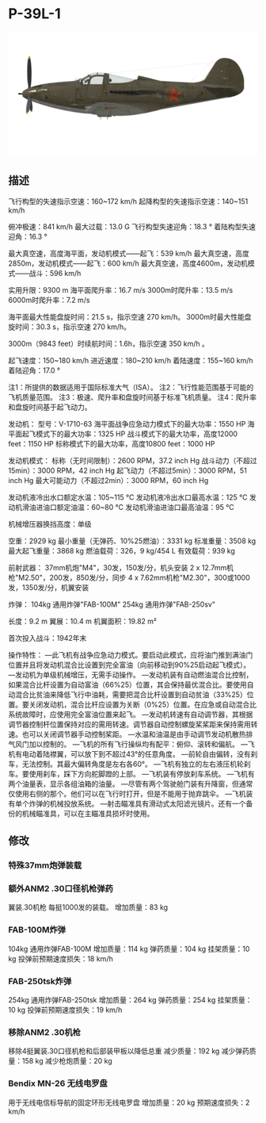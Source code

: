 # P-39L-1

![p39l1](../images/p39l1.png)

## 描述

飞行构型的失速指示空速：160~172 km/h
起降构型的失速指示空速：140~151 km/h

俯冲极速：841 km/h
最大过载：13.0 G
飞行构型失速迎角：18.3 °
着陆构型失速迎角：16.3 °

最大真空速，高度海平面，发动机模式——起飞：539 km/h
最大真空速，高度2850m，发动机模式——起飞：600 km/h
最大真空速，高度4600m，发动机模式——战斗：596 km/h

实用升限：9300 m
海平面爬升率：16.7 m/s
3000m时爬升率：13.5 m/s
6000m时爬升率：7.2 m/s

海平面最大性能盘旋时间：21.5 s，指示空速 270 km/h。
3000m时最大性能盘旋时间：30.3 s，指示空速 270 km/h。

3000m（9843 feet）时续航时间：1.6h，指示空速 350 km/h 。

起飞速度：150~180 km/h
进近速度：180~210 km/h
着陆速度：155~160 km/h
着陆迎角：17.0 °

注1：所提供的数据适用于国际标准大气（ISA）。
注2：飞行性能范围基于可能的飞机质量范围。
注3：极速、爬升率和盘旋时间基于标准飞机质量。
注4：爬升率和盘旋时间基于起飞动力。

发动机：
型号：V-1710-63
海平面战争应急动力模式下的最大功率：1550 HP
海平面起飞模式下的最大功率：1325 HP
战斗模式下的最大功率，高度12000 feet：1150 HP
标称模式下的最大功率，高度10800 feet：1000 HP

发动机模式：
标称（无时间限制）：2600 RPM，37.2 inch Hg
战斗动力（不超过15min）：3000 RPM，42 inch Hg
起飞动力（不超过5min）：3000 RPM，51 inch Hg
最大可能动力（不超过2min）：3000 RPM，60 inch Hg

发动机液冷出水口额定水温：105~115 °C
发动机液冷出水口最高水温：125 °C
发动机滑油进油口额定油温：60~80 °C
发动机滑油进油口最高油温：95 °C

机械增压器换挡高度：单级

空重：2929 kg
最小重量（无弹药、10%25燃油）：3331 kg
标准重量：3508 kg
最大起飞重量：3868 kg
燃油载荷：326，9 kg/454 L
有效载荷：939 kg

前射武器：
37mm机炮"М4"，30发，150发/分，机头安装
2 x 12.7mm机枪"M2.50"，200发，850发/分，同步
4 x 7.62mm机枪"M2.30"，300或1000发，1350发/分，机翼安装

炸弹：
104kg 通用炸弹"FAB-100M"
254kg 通用炸弹"FAB-250sv"

长度：9.2 m
翼展：10.4 m
机翼面积：19.82 m²

首次投入战斗：1942年末

操作特性：
—此飞机有战争应急动力模式。要启动此模式，应将油门推到满油门位置并且将发动机混合比设置到完全富油（向前移动到90%25启动起飞模式）。
—发动机为单级机械增压，无需手动操作。
—发动机装有自动燃油混合比控制，如果混合比杆设置为自动富油（66%25）位置，其会保持最优混合比。要使用自动混合比贫油来降低飞行中油耗，需要把混合比杆设置到自动贫油（33%25）位置。要关闭发动机，混合比杆应设置为关断（0%25）位置。在应急或自动混合比系统故障时，应使用完全富油位置来起飞。
—发动机转速有自动调节器，其根据调节器控制杆位置保持对应的需用转速。调节器自动控制螺旋桨桨距来保持需用转速。也可以关闭调节器手动控制桨距。
—水温和油温是由手动调节发动机散热排气风门加以控制的。
—飞机的所有飞行操纵均有配平：俯仰、滚转和偏航。
—飞机有电动着陆襟翼，可以放下到不超过43°的任意角度。
—前轮自由偏转，没有刹车，无法控制。其最大偏转角度是左右各60°。
—飞机有独立的左右液压机轮刹车。要使用刹车，踩下方向舵脚蹬的上部。
—飞机装有停放刹车系统。
—飞机有两个油量表，显示各组油箱的油量。
—尽管有两个驾驶舱门装有升降窗，但通常仅使用右侧的那个。他们可以在飞行时打开，但是不能用于抛弃跳伞。
—飞机装有单个炸弹的机械投放系统。
—射击瞄准具有滑动式太阳滤光镜片。还有一个备份的机械瞄准具，可以在主瞄准具损坏时使用。


## 修改



### 特殊37mm炮弹装载


### 额外ANM2 .30口径机枪弹药

翼装.30机枪 每挺1000发的装载。
增加质量：83 kg


### FAB-100M炸弹

104kg 通用炸弹FAB-100M
增加质量：114 kg
弹药质量：104 kg
挂架质量：10 kg
投弹前预期速度损失：18 km/h


### FAB-250tsk炸弹

254kg 通用炸弹FAB-250tsk
增加质量：264 kg
弹药质量：254 kg
挂架质量：10 kg
投弹前预期速度损失：19 km/h


### 移除ANM2 .30机枪

移除4挺翼装.30口径机枪和后部装甲板以降低总重
减少质量：192 kg
减少弹药质量：158 kg
减少枪炮质量：20 kg


### Bendix MN-26 无线电罗盘

用于无线电信标导航的固定环形无线电罗盘
增加质量：20 kg
预期速度损失：2 km/h